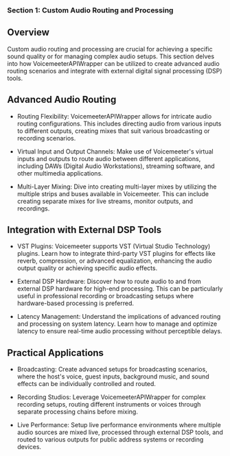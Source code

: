 ### Section 1: Custom Audio Routing and Processing
## Overview
Custom audio routing and processing are crucial for achieving a specific sound quality or for managing complex audio setups. This section delves into how VoicemeeterAPIWrapper can be utilized to create advanced audio routing scenarios and integrate with external digital signal processing (DSP) tools.

## Advanced Audio Routing
  - Routing Flexibility: VoicemeeterAPIWrapper allows for intricate audio routing configurations. This includes directing audio from various inputs to different outputs, creating mixes that suit various broadcasting or recording scenarios.

  - Virtual Input and Output Channels: Make use of Voicemeeter's virtual inputs and outputs to route audio between different applications, including DAWs (Digital Audio Workstations), streaming software, and other multimedia applications.

  - Multi-Layer Mixing: Dive into creating multi-layer mixes by utilizing the multiple strips and buses available in Voicemeeter. This can include creating separate mixes for live streams, monitor outputs, and recordings.

## Integration with External DSP Tools
  - VST Plugins: Voicemeeter supports VST (Virtual Studio Technology) plugins. Learn how to integrate third-party VST plugins for effects like reverb, compression, or advanced equalization, enhancing the audio output quality or achieving specific audio effects.

  - External DSP Hardware: Discover how to route audio to and from external DSP hardware for high-end processing. This can be particularly useful in professional recording or broadcasting setups where hardware-based processing is preferred.

  - Latency Management: Understand the implications of advanced routing and processing on system latency. Learn how to manage and optimize latency to ensure real-time audio processing without perceptible delays.

## Practical Applications
  - Broadcasting: Create advanced setups for broadcasting scenarios, where the host's voice, guest inputs, background music, and sound effects can be individually controlled and routed.

  - Recording Studios: Leverage VoicemeeterAPIWrapper for complex recording setups, routing different instruments or voices through separate processing chains before mixing.

  - Live Performance: Setup live performance environments where multiple audio sources are mixed live, processed through external DSP tools, and routed to various outputs for public address systems or recording devices.
